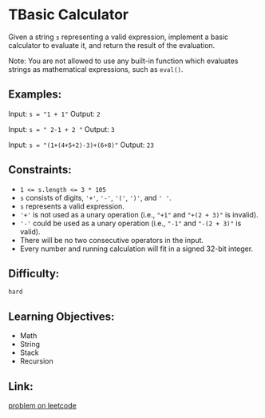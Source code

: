 # TBasic Calculator

Given a string `s` representing a valid expression, implement a basic calculator to evaluate it, and return the result of the evaluation.

Note: You are not allowed to use any built-in function which evaluates strings as mathematical expressions, such as `eval()`.


## Examples:


Input: `s = "1 + 1"`
Output: `2`


Input: `s = " 2-1 + 2 "`
Output: `3`


Input: `s = "(1+(4+5+2)-3)+(6+8)"`
Output: `23`


## Constraints:

- `1 <= s.length <= 3 * 105`
- `s` consists of digits, `'+'`, `'-'`, `'('`, `')'`, and `' '`.
- `s` represents a valid expression.
- `'+'` is not used as a unary operation (i.e., `"+1"` and `"+(2 + 3)"` is invalid).
- `'-'` could be used as a unary operation (i.e., `"-1"` and `"-(2 + 3)"` is valid).
- There will be no two consecutive operators in the input.
- Every number and running calculation will fit in a signed 32-bit integer.


## Difficulty:

`hard`

## Learning Objectives:

+ Math
+ String
+ Stack
+ Recursion



## Link:

[problem on leetcode](https://leetcode.com/problems/basic-calculator/)

